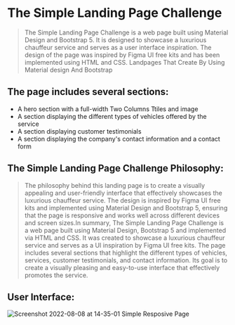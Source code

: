 # The Simple Landing Page Challenge
> The Simple Landing Page Challenge is a web page built using Material Design and Bootstrap 5. It is designed to showcase a luxurious chauffeur service and serves as a user interface inspiration. The design of the page was inspired by Figma UI free kits and has been implemented using HTML and CSS. Landpages That Create By Using Material design And Bootstrap
## The page includes several sections:
+ A hero section with a full-width Two Columns Ttiles and image
+ A section displaying the different types of vehicles offered by the service
+ A section displaying customer testimonials
+ A section displaying the company's contact information and a contact form
## The Simple Landing Page Challenge Philosophy:
> The philosophy behind this landing page is to create a visually appealing and user-friendly interface that effectively showcases the luxurious chauffeur service. The design is inspired by Figma UI free kits and implemented using Material Design and Bootstrap 5, ensuring that the page is responsive and works well across different devices and screen sizes.In summary, The Simple Landing Page Challenge is a web page built using Material Design, Bootstrap 5 and implemented via HTML and CSS. It was created to showcase a luxurious chauffeur service and serves as a UI inspiration by Figma UI free kits. The page includes several sections that highlight the different types of vehicles, services, customer testimonials, and contact information. Its goal is to create a visually pleasing and easy-to-use interface that effectively promotes the service.
## User Interface:
![Screenshot 2022-08-08 at 14-35-01 Simple Resposive Page](https://user-images.githubusercontent.com/29811601/183420994-fe35caee-5601-40f6-a7be-696d8554c392.png)
